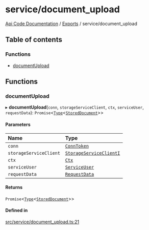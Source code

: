 # service/document\_upload
 
[Api Code Documentation](../README.md) / [Exports](../modules.md) / service/document\_upload

## Table of contents

### Functions

- [documentUpload](service_document_upload.md#documentupload)

## Functions

### documentUpload

▸ **documentUpload**(`conn`, `storageServiceClient`, `ctx`, `serviceUser`, `requestData`): `Promise`\<[`Type`](result.md#type)\<[`StoredDocument`](../interfaces/service_domain_document_document.StoredDocument.md)\>\>

#### Parameters

| Name | Type |
| :------ | :------ |
| `conn` | [`ConnToken`](service_conn.md#conntoken) |
| `storageServiceClient` | [`StorageServiceClientI`](../interfaces/service_Client_storage_service_h.StorageServiceClientI.md) |
| `ctx` | [`Ctx`](../interfaces/lib_ctx.Ctx.md) |
| `serviceUser` | [`ServiceUser`](../interfaces/service_domain_organization_service_user.ServiceUser.md) |
| `requestData` | [`RequestData`](../interfaces/service_domain_document_document_upload.RequestData.md) |

#### Returns

`Promise`\<[`Type`](result.md#type)\<[`StoredDocument`](../interfaces/service_domain_document_document.StoredDocument.md)\>\>

#### Defined in

[src/service/document_upload.ts:21](https://github.com/openkfw/TruBudget/blob/d07ad94/api/src/service/document_upload.ts#L21)
